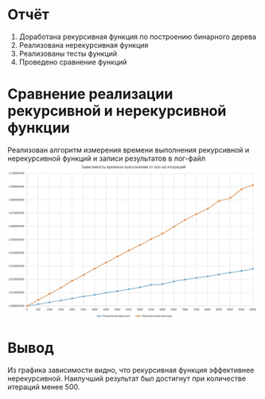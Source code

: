 # Отчёт #
1. Доработана рекурсивная функция по построению бинарного дерева
2. Реализована нерекурсивная функция
3. Реализованы тесты функций
4. Проведено сравнение функций

# Сравнение реализации рекурсивной и нерекурсивной функции #
Реализован алгоритм измерения времени выполнения рекурсивной и нерекурсивной функций и записи результатов в лог-файл
![](Stat.jpg)
# Вывод #
Из графика зависимости видно, что рекурсивная функция эффективнее нерекурсивной.
Наилучший результат был достигнут при количестве итераций менее 500.